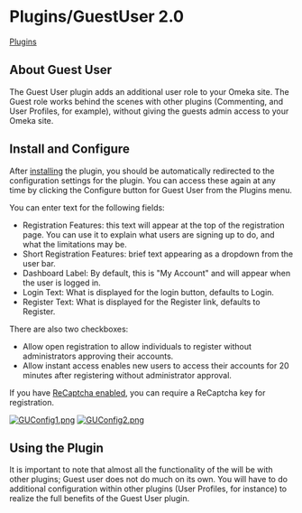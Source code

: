 Plugins/GuestUser 2.0
=====================


[Plugins](../Plugins.1.html "Plugins")

About Guest User 
-------------------------------------------------------------------------

The Guest User plugin adds an additional user role to your Omeka site.
The Guest role works behind the scenes with other plugins (Commenting,
and User Profiles, for example), without giving the guests admin access
to your Omeka site.

Install and Configure
-----------------------------------------------------------------------------------

After
[installing](../Managing_Plugins_2.0.html#Installing_a_Plugin "Managing Plugins 2.0")
the plugin, you should be automatically redirected to the configuration
settings for the plugin. You can access these again at any time by
clicking the Configure button for Guest User from the Plugins menu.

You can enter text for the following fields:

-   Registration Features: this text will appear at the top of the
    registration page. You can use it to explain what users are signing
    up to do, and what the limitations may be.
-   Short Registration Features: brief text appearing as a dropdown from
    the user bar.
-   Dashboard Label: By default, this is "My Account" and will appear
    when the user is logged in.
-   Login Text: What is displayed for the login button, defaults
    to Login.
-   Register Text: What is displayed for the Register link, defaults
    to Register.

There are also two checkboxes:

-   Allow open registration to allow individuals to register without
    administrators approving their accounts.
-   Allow instant access enables new users to access their accounts for
    20 minutes after registering without administrator approval.

If you have [ReCaptcha enabled](https://omeka.org/codex/ReCaptcha), you
can require a ReCaptcha key for registration.

[![GUConfig1.png](https://omeka.org/c/images/5/5b/GUConfig1.png)](https://omeka.org/codex/File:GUConfig1.png)
[![GUConfig2.png](https://omeka.org/c/images/4/4c/GUConfig2.png)](https://omeka.org/codex/File:GUConfig2.png)

Using the Plugin
-------------------------------------------------------------------------

It is important to note that almost all the functionality of the will be
with other plugins; Guest user does not do much on its own. You will
have to do additional configuration within other plugins (User Profiles,
for instance) to realize the full benefits of the Guest User plugin.
